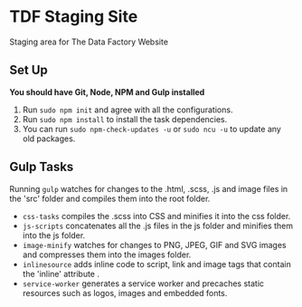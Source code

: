 # TDF Staging Site
Staging area for The Data Factory Website

## Set Up
**You should have Git, Node, NPM and Gulp installed**
1. Run `sudo npm init` and agree with all the configurations.
2. Run `sudo npm install` to install the task dependencies.
3. You can run `sudo npm-check-updates -u` or `sudo ncu -u` to update any old packages.

## Gulp Tasks
Running `gulp` watches for changes to the .html, .scss, .js and image files in the 'src' folder and compiles them into the root folder.

*  `css-tasks` compiles the .scss into CSS and minifies it into the css folder.
*  `js-scripts` concatenates all the .js files in the js folder and minifies them into the js folder.
*  `image-minify` watches for changes to PNG, JPEG, GIF and SVG images and compresses them into the images folder.
*  `inlinesource` adds inline code to script, link and image tags that contain the 'inline' attribute .
*  `service-worker` generates a service worker and precaches static resources such as logos, images and embedded fonts.
